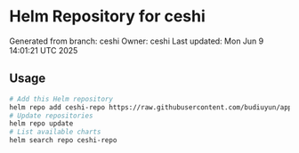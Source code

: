 # Helm Repository for ceshi
Generated from branch: ceshi
Owner: ceshi
Last updated: Mon Jun  9 14:01:21 UTC 2025

## Usage
```bash
# Add this Helm repository
helm repo add ceshi-repo https://raw.githubusercontent.com/budiuyun/appStore/helm-ceshi/
# Update repositories
helm repo update
# List available charts
helm search repo ceshi-repo
```

